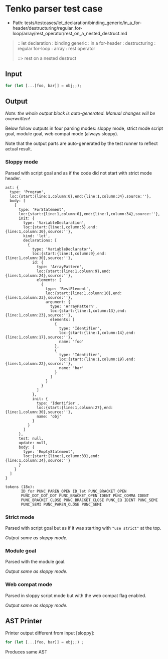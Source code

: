# Tenko parser test case

- Path: tests/testcases/let_declaration/binding_generic/in_a_for-header/destructuring/regular_for-loop/array/rest_operator/rest_on_a_nested_destruct.md

> :: let declaration : binding generic : in a for-header : destructuring : regular for-loop : array : rest operator
>
> ::> rest on a nested destruct

## Input

`````js
for (let [...[foo, bar]] = obj;;);
`````

## Output

_Note: the whole output block is auto-generated. Manual changes will be overwritten!_

Below follow outputs in four parsing modes: sloppy mode, strict mode script goal, module goal, web compat mode (always sloppy).

Note that the output parts are auto-generated by the test runner to reflect actual result.

### Sloppy mode

Parsed with script goal and as if the code did not start with strict mode header.

`````
ast: {
  type: 'Program',
  loc:{start:{line:1,column:0},end:{line:1,column:34},source:''},
  body: [
    {
      type: 'ForStatement',
      loc:{start:{line:1,column:0},end:{line:1,column:34},source:''},
      init: {
        type: 'VariableDeclaration',
        loc:{start:{line:1,column:5},end:{line:1,column:30},source:''},
        kind: 'let',
        declarations: [
          {
            type: 'VariableDeclarator',
            loc:{start:{line:1,column:9},end:{line:1,column:30},source:''},
            id: {
              type: 'ArrayPattern',
              loc:{start:{line:1,column:9},end:{line:1,column:24},source:''},
              elements: [
                {
                  type: 'RestElement',
                  loc:{start:{line:1,column:10},end:{line:1,column:23},source:''},
                  argument: {
                    type: 'ArrayPattern',
                    loc:{start:{line:1,column:13},end:{line:1,column:23},source:''},
                    elements: [
                      {
                        type: 'Identifier',
                        loc:{start:{line:1,column:14},end:{line:1,column:17},source:''},
                        name: 'foo'
                      },
                      {
                        type: 'Identifier',
                        loc:{start:{line:1,column:19},end:{line:1,column:22},source:''},
                        name: 'bar'
                      }
                    ]
                  }
                }
              ]
            },
            init: {
              type: 'Identifier',
              loc:{start:{line:1,column:27},end:{line:1,column:30},source:''},
              name: 'obj'
            }
          }
        ]
      },
      test: null,
      update: null,
      body: {
        type: 'EmptyStatement',
        loc:{start:{line:1,column:33},end:{line:1,column:34},source:''}
      }
    }
  ]
}

tokens (18x):
       ID_for PUNC_PAREN_OPEN ID_let PUNC_BRACKET_OPEN
       PUNC_DOT_DOT_DOT PUNC_BRACKET_OPEN IDENT PUNC_COMMA IDENT
       PUNC_BRACKET_CLOSE PUNC_BRACKET_CLOSE PUNC_EQ IDENT PUNC_SEMI
       PUNC_SEMI PUNC_PAREN_CLOSE PUNC_SEMI
`````

### Strict mode

Parsed with script goal but as if it was starting with `"use strict"` at the top.

_Output same as sloppy mode._

### Module goal

Parsed with the module goal.

_Output same as sloppy mode._

### Web compat mode

Parsed in sloppy script mode but with the web compat flag enabled.

_Output same as sloppy mode._

## AST Printer

Printer output different from input [sloppy]:

````js
for (let [...[foo, bar]] = obj;;) ;
````

Produces same AST
